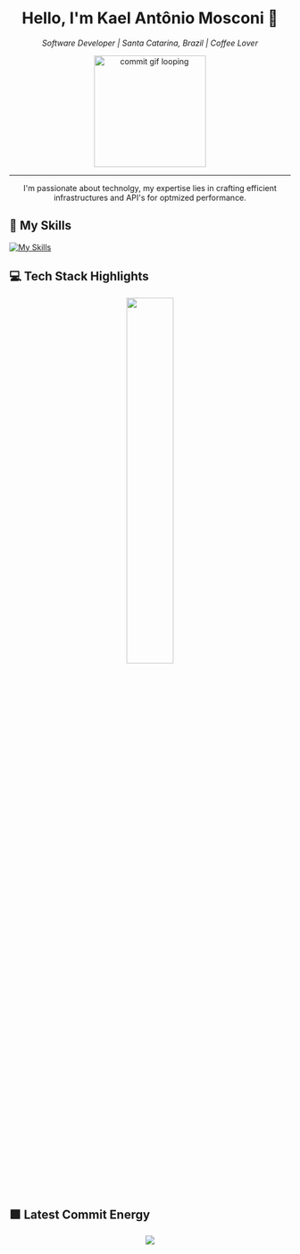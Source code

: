 <h1 align="center">Hello, I'm Kael Antônio Mosconi 👋</h1>

<p align="center">
  <em>Software Developer | Santa Catarina, Brazil | Coffee Lover</em>
</p>

<p align="center">
  <img src="https://i.pinimg.com/originals/20/19/59/201959d765b40078c16e0d3eb9c360d8.gif" width="200px" alt="commit gif looping" />
</p>

---

<p align="center">
I'm passionate about technolgy, my expertise lies in crafting efficient infrastructures and API's for optmized performance.
</p>


## 🧠 My Skills

[![My Skills](https://skillicons.dev/icons?i=vscode,nodejs,java,js,html,css,discord,bots,sqlite)](https://skillicons.dev)

## 💻 Tech Stack Highlights

<p align="center">
  <img width="41%" src="https://github-readme-stats.vercel.app/api/top-langs/?username=kaelmosczx&layout=compact&hide_border=true&title_color=00ff99&text_color=ffffff&bg_color=0d1117" />
</p>

## 🟩 Latest Commit Energy

<p align="center">
<img src="https://github-readme-stats.vercel.app/api?username=kaelmosczx&show_icons=true&theme=github_dark&hide_border=true&title_color=00ff99&icon_color=00ff99&text_color=ffffff" />
</p>
